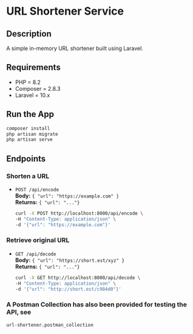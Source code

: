 # URL Shortener Service

## Description

A simple in-memory URL shortener built using Laravel.

## Requirements

- PHP = 8.2
- Composer = 2.8.3
- Laravel = 10.x

## Run the App

```bash
composer install
php artisan migrate
php artisan serve
```

## Endpoints

### Shorten a URL
- `POST /api/encode`  
  **Body:** `{ "url": "https://example.com" }`  
  **Returns:** `{ "url": "..."}`

  ```bash
  curl -X POST http://localhost:8000/api/encode \
  -H "Content-Type: application/json" \
  -d '{"url": "https://example.com"}'
  ```

### Retrieve original URL
- `GET /api/decode`  
  **Body:** `{ "url": "https://short.est/xyz" }`  
  **Returns:** `{ "url": "..."}`

  ```bash
  curl -X GET http://localhost:8000/api/decode \
  -H "Content-Type: application/json" \
  -d '{"url": "http://short.est/c984d0"}'
  ```

### A Postman Collection has also been provided for testing the API, see
  `url-shortener.postman_collection`
